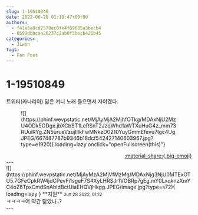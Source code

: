 ```yaml
---
slug: 1-19510849
date: 2022-06-28 01:10:47+09:00
authors:
  - f41a6a8cd2570ec0fe4f69685a3becb4
  - 6599dbbcaa26237c2ab0f3becb421b45
categories:
  - Jiwon
tags:
  - Fan Post
---
```


# 1-19510849

<div class="post-container" markdown="1">
<div class="content-container md-sidebar__scrollwrap" markdown="1">

트위티(카나리아) 닮은 져니 노래 들으면서 자야겠다.
<figure markdown="1">
![](https://phinf.wevpstatic.net/MjAyMjA2MjhfOTkg/MDAxNjU2MzU4ODk5ODgx.jbXCbST1LeRSnT2JzqWhd1aWTXuHuG4z_mm73RUuiRYg.ZN5urueVzujIIlkFwMNkzD0210YuyGmmEfevu7Igc4Ug.JPEG/667487787b9346b18dcf542427140603967.jpg?type=e1920){ loading=lazy onclick="openFullscreen(this)"}
</figure>


</div>
</div>

<div style="text-align: right;" markdown="1">
<a href="https://weverse.io/fromis9/fanpost/1-19510849" style="text-align: right;">:material-share:{.big-emoji}</a>
</div>
---

<div class="comments-container md-sidebar__scrollwrap" markdown="1">
<div class="comment" markdown="1">
<div class='id-container' markdown="1">
![](https://phinf.wevpstatic.net/MjAyMzA2MjVfMzMg/MDAxNjg3NjU0MTExOTU5.7GFeCpkRW4jdCPevFi1sgeF7S4XyLHRSJr1VOBRp7gEg.mY0LxqknzXmYC4oZ6TpxCmdSnAbldBctUiaEHQVjHkgg.JPEG/image.jpg?type=s72){ loading=lazy }
**<span class="artist">지원</span>** <small>Jun 28 2022, 01:12</small><br>
</div>
<div class='comment-body' markdown="1">
ㅋㅋㅋㅋ어 약간 닮았나..?
</div>
</div>
</div>
---
